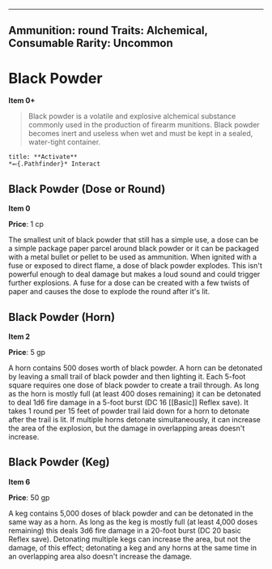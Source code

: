 
---
Ammunition: round
Traits: Alchemical, Consumable
Rarity: Uncommon
---

# Black Powder

**Item 0+**

> Black powder is a volatile and explosive alchemical substance commonly used in the production of firearm munitions. Black powder becomes inert and useless when wet and must be kept in a sealed, water-tight container.

```ad-embed-ability
title: **Activate**
*⬻{.Pathfinder}* Interact 
```

## Black Powder (Dose or Round)

**Item 0**

**Price**: 1 cp

The smallest unit of black powder that still has a simple use, a dose can be a simple package paper parcel around black powder or it can be packaged with a metal bullet or pellet to be used as ammunition. When ignited with a fuse or exposed to direct flame, a dose of black powder explodes. This isn't powerful enough to deal damage but makes a loud sound and could trigger further explosions. A fuse for a dose can be created with a few twists of paper and causes the dose to explode the round after it's lit.

## Black Powder (Horn)

**Item 2**

**Price**: 5 gp

A horn contains 500 doses worth of black powder. A horn can be detonated by leaving a small trail of black powder and then lighting it. Each 5-foot square requires one dose of black powder to create a trail through. As long as the horn is mostly full (at least 400 doses remaining) it can be detonated to deal 1d6 fire damage in a 5-foot burst (DC 16 [[Basic]] Reflex save). It takes 1 round per 15 feet of powder trail laid down for a horn to detonate after the trail is lit. If multiple horns detonate simultaneously, it can increase the area of the explosion, but the damage in overlapping areas doesn't increase.

## Black Powder (Keg)

**Item 6**

**Price**: 50 gp

A keg contains 5,000 doses of black powder and can be detonated in the same way as a horn. As long as the keg is mostly full (at least 4,000 doses remaining) this deals 3d6 fire damage in a 20-foot burst (DC 20 basic Reflex save). Detonating multiple kegs can increase the area, but not the damage, of this effect; detonating a keg and any horns at the same time in an overlapping area also doesn't increase the damage.
